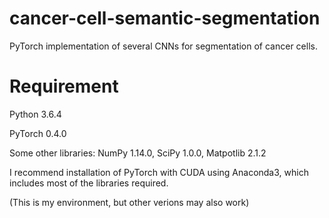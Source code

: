 # cancer-cell-semantic-segmentation
PyTorch implementation of several CNNs for segmentation of cancer cells.
# Requirement
Python 3.6.4

PyTorch 0.4.0

Some other libraries: NumPy 1.14.0, SciPy 1.0.0, Matpotlib 2.1.2

I recommend installation of PyTorch with CUDA using Anaconda3, which includes most of the libraries required.

(This is my environment, but other verions may also work)
